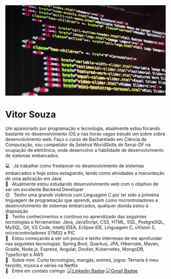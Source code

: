 <img width="auto" src="https://github.com/VitorG718/VitorG718/blob/master/banner.jpg">

# Vitor Souza

Um apaixonado por programação e tecnologia, atualmente estou focando bastante no desenvolvimento iOS e nas horas vagas estudo um sobre sobre desenvolvimento web. Faço o curso de Bacharelado em Ciência da Computação, sou competidor da Seletiva WorldSkills do Senai-DF na ocupação de eletrônica, onde desenvolvo a habilidade de desenvolvimento de sistemas embarcados.

 :computer: &nbsp; Já trabalhei como freelancer no desenvolvimento de sistemas embarcados e hoje estou estagiando, tendo como atividades a manunteção de uma aplicação em Java
 <br/> :book: &nbsp; Atualmente estou estudando desenvolvimento web com o objetivo de ser um excelente Backend Developer
 <br/> :blush: &nbsp; Tenho uma grande vivência com Linguagem C por ter sido a primeira linguagem de programação que aprendi, assim como microntroladores e desenvolvimento de sistemas embarcados, qualquer dúvida estou à disposição
 <br/> 🚀 &nbsp; Tenho conhecimentos e continuo no aprendizado das seguintes tecnologias e ferramentas: Java, JavaScript, CSS, HTML, SQL, PostgreSQL, MySQL, Git, VS Code, Intellij IDEA, Eclipse IDE, Linguagem C, uVision 5, microcontroladores STM32 e PIC
 <br/> :memo: &nbsp; Estou começando a ver um pouco e tenho interresse de me aprofundar nas seguintes tecnologias: Spring Boot, Quarkus, JPA, Hibernate, Maven, Gradle, Node.js, Express, Angular, Docker, Kubernetes, MongoDB, TypeScript e AWS
 <br/> 💬 &nbsp; Sobre mim: Curto tecnologias, mangás, animes, jogos: Terraria é meu favorito, música e séries na Netflix
 <br/> :email: &nbsp; Entre em contato comigo: [![Linkedin Badge](https://img.shields.io/badge/-Vitor_Souza-blue?style=flat-square&logo=Linkedin&logoColor=white&link=https://www.linkedin.com/in/vitorgoliveira/)](https://www.linkedin.com/in/vitorgoliveira/)
 [![Gmail Badge](https://img.shields.io/badge/-vitorx1280@gmail.com-c14438?style=flat-square&logo=Gmail&logoColor=white&link=mailto:vitorx1280@gmail.com)](mailto:vitorx1280@gmail.com)
<br/>
